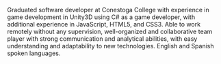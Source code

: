 Graduated software developer at Conestoga College with experience in game development in Unity3D using C# as a game developer, with additional experience in JavaScript, HTML5, and CSS3.
Able to work remotely without any supervision, well-organized and collaborative team player with strong communication and analytical abilities, with easy understanding and adaptability to new technologies.
English and Spanish spoken languages.
